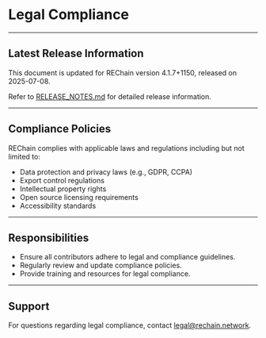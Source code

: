 # Legal Compliance

---

## Latest Release Information

This document is updated for REChain version 4.1.7+1150, released on 2025-07-08.

Refer to [RELEASE_NOTES.md](./RELEASE_NOTES.md) for detailed release information.

---

## Compliance Policies

REChain complies with applicable laws and regulations including but not limited to:

- Data protection and privacy laws (e.g., GDPR, CCPA)
- Export control regulations
- Intellectual property rights
- Open source licensing requirements
- Accessibility standards

---

## Responsibilities

- Ensure all contributors adhere to legal and compliance guidelines.
- Regularly review and update compliance policies.
- Provide training and resources for legal compliance.

---

## Support

For questions regarding legal compliance, contact legal@rechain.network.
